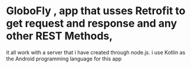 # GloboFly , app that usses Retrofit to get request and response  and any other REST Methods,
it all work with a server that i have created through node.js.
i use Kotlin as the Android programming language for this app
